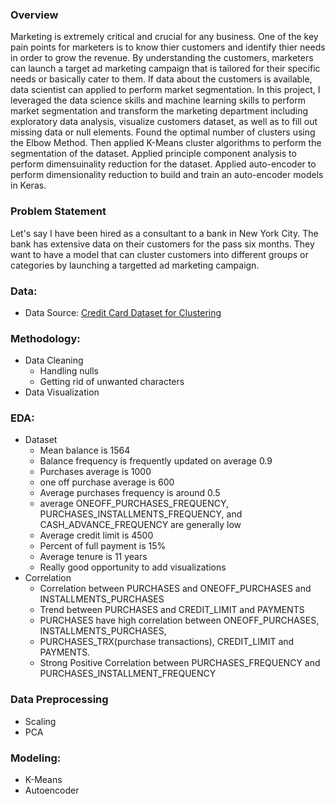 ### Overview
Marketing is extremely critical and crucial for any business. One of the key pain points for marketers is to know thier customers and identify thier needs in order to grow the revenue. By understanding the customers, marketers can launch a target ad marketing campaign that is tailored for their specific needs or basically cater to them. If data about the customers is available, data scientist can applied to perform market segmentation. 
In this project, I leveraged the data science skills and machine learning skills to perform market segmentation and transform the marketing department including exploratory data analysis, visualize customers dataset, as well as to fill out missing data or null elements. Found the optimal number of clusters using the Elbow Method. Then applied K-Means cluster algorithms to perform the segmentation of the dataset. Applied principle component analysis to perform dimensuinality reduction for the dataset. Applied auto-encoder to perform dimensionality reduction to build and train an auto-encoder models in Keras.

### Problem Statement

  Let's say I have been hired as a consultant to a bank in New York City. The bank has extensive data on their customers for the pass six months. They want to have a model that can cluster customers into different groups or categories by launching a targetted ad marketing campaign.


### Data:

  - Data Source: [Credit Card Dataset for Clustering](https://www.kaggle.com/arjunbhasin2013/ccdata)
  
  
### Methodology:

  - Data Cleaning 
    - Handling nulls
    - Getting rid of unwanted characters
  - Data Visualization


### EDA:

- Dataset
  - Mean balance is 1564 
  - Balance frequency is frequently updated on average 0.9
  - Purchases average is 1000
  - one off purchase average is 600
  - Average purchases frequency is around 0.5
  - average ONEOFF_PURCHASES_FREQUENCY, PURCHASES_INSTALLMENTS_FREQUENCY, and CASH_ADVANCE_FREQUENCY are generally low
  - Average credit limit is 4500
  - Percent of full payment is 15%
  - Average tenure is 11 years
  - Really good opportunity to add visualizations
- Correlation
  - Correlation between PURCHASES and ONEOFF_PURCHASES and INSTALLMENTS_PURCHASES 
  - Trend between PURCHASES and CREDIT_LIMIT and PAYMENTS
  - PURCHASES have high correlation between ONEOFF_PURCHASES, INSTALLMENTS_PURCHASES, 
  - PURCHASES_TRX(purchase transactions), CREDIT_LIMIT and PAYMENTS. 
  - Strong Positive Correlation between PURCHASES_FREQUENCY and PURCHASES_INSTALLMENT_FREQUENCY


### Data Preprocessing

   - Scaling
   - PCA
   
   
### Modeling:
  - K-Means
  - Autoencoder
